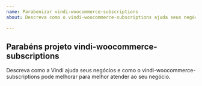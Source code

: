 ```yaml
---
name: Parabenizar vindi-woocommerce-subscriptions
about: Descreva como o vindi-woocommerce-subscriptions ajuda seus negócios

---
```


## Parabéns projeto vindi-woocommerce-subscriptions
Descreva como a Vindi ajuda seus negócios e como o vindi-woocommerce-subscriptions pode melhorar para melhor atender ao seu negócio.
